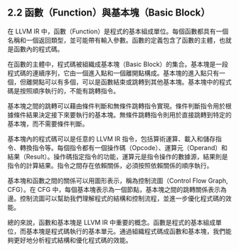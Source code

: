 ## 2.2 函數（Function）與基本塊（Basic Block）

在 LLVM IR 中，函數（Function）是程式的基本組成單位。每個函數都具有一個名稱和一個返回類型，並可能帶有輸入參數。函數的定義包含了函數的主體，也就是函數內的程式碼。

在函數的主體中，程式碼被組織成基本塊（Basic Block）的集合。基本塊是一段程式碼的連續序列，它由一個進入點和一個離開點構成。基本塊的進入點只有一個，但離開點可以有多個，可以是函數結束或跳轉到其他基本塊。基本塊中的程式碼是按照順序執行的，不能有跳轉指令。

基本塊之間的跳轉可以藉由條件判斷和無條件跳轉指令實現。條件判斷指令用於根據條件結果決定接下來要執行的基本塊。無條件跳轉指令則用於直接跳轉到特定的基本塊，而不需要條件判斷。

基本塊內的程式碼可以是任意的 LLVM IR 指令，包括算術運算、載入和儲存指令、轉換指令等。每個指令都有一個操作碼（Opcode）、運算元（Operand）和結果（Result）。操作碼指定指令的功能，運算元是指令操作的數據源，結果則是指令的計算結果。指令之間存在依賴關係，必須按照依賴關係的順序執行。

基本塊和函數之間的關係可以用圖形表示，稱為控制流圖（Control Flow Graph, CFG）。在 CFG 中，每個基本塊表示為一個節點，基本塊之間的跳轉關係表示為邊。控制流圖可以幫助我們理解程式的結構和控制流程，並進一步優化程式碼的效能。

總的來說，函數和基本塊是 LLVM IR 中重要的概念。函數是程式的基本組成單位，而基本塊是程式碼執行的基本單元。通過組織程式碼成函數和基本塊，我們能夠更好地分析程式結構和優化程式碼的效能。